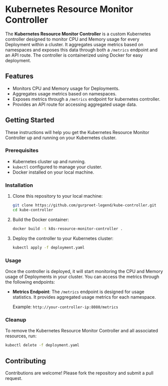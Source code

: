 # Kubernetes Resource Monitor Controller

The **Kubernetes Resource Monitor Controller** is a custom Kubernetes controller designed to monitor CPU and Memory usage for every Deployment within a cluster. It aggregates usage metrics based on namespaces and exposes this data through both a `/metrics` endpoint and an API route. The controller is containerized using Docker for easy deployment.

## Features

- Monitors CPU and Memory usage for Deployments.
- Aggregates usage metrics based on namespaces.
- Exposes metrics through a `/metrics` endpoint for kubernetes controller.
- Provides an API route for accessing aggregated usage data.

## Getting Started

These instructions will help you get the Kubernetes Resource Monitor Controller up and running on your Kubernetes cluster.

### Prerequisites

- Kubernetes cluster up and running.
- `kubectl` configured to manage your cluster.
- Docker installed on your local machine.

### Installation

1. Clone this repository to your local machine:

   ```bash
   git clone https://github.com/gurpreet-legend/kube-controller.git
   cd kube-controller
   ```

2. Build the Docker container:

   ```bash
   docker build -t k8s-resource-monitor-controller .
   ```

3. Deploy the controller to your Kubernetes cluster:

   ```bash
   kubectl apply -f deployment.yaml
   ```

### Usage

Once the controller is deployed, it will start monitoring the CPU and Memory usage of Deployments in your cluster. You can access the metrics through the following endpoints:

- **Metrics Endpoint**: The `/metrics` endpoint is designed for usage statistics. It provides aggregated usage metrics for each namespace.

  Example: `http://your-controller-ip:8080/metrics`


### Cleanup

To remove the Kubernetes Resource Monitor Controller and all associated resources, run:

```bash
kubectl delete -f deployment.yaml
```

## Contributing

Contributions are welcome! Please fork the repository and submit a pull request.